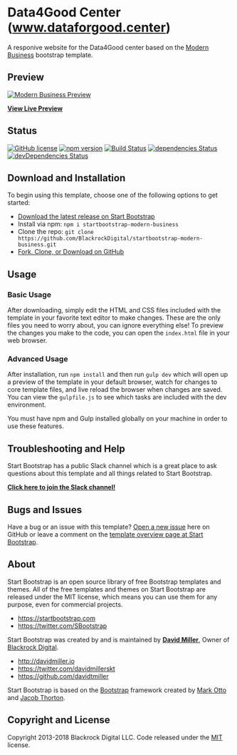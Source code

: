 # Data4Good Center (www.dataforgood.center)

A responive website for the Data4Good center based on the [Modern Business](http://startbootstrap.com/template-overviews/modern-business/) bootstrap template.

## Preview

[![Modern Business Preview](https://startbootstrap.com/assets/img/templates/modern-business.jpg)](https://blackrockdigital.github.io/startbootstrap-modern-business/)

**[View Live Preview](https://blackrockdigital.github.io/startbootstrap-modern-business/)**

## Status

[![GitHub license](https://img.shields.io/badge/license-MIT-blue.svg)](https://raw.githubusercontent.com/BlackrockDigital/startbootstrap-modern-business/master/LICENSE)
[![npm version](https://img.shields.io/npm/v/startbootstrap-modern-business.svg)](https://www.npmjs.com/package/startbootstrap-modern-business)
[![Build Status](https://travis-ci.org/BlackrockDigital/startbootstrap-modern-business.svg?branch=master)](https://travis-ci.org/BlackrockDigital/startbootstrap-modern-business)
[![dependencies Status](https://david-dm.org/BlackrockDigital/startbootstrap-modern-business/status.svg)](https://david-dm.org/BlackrockDigital/startbootstrap-modern-business)
[![devDependencies Status](https://david-dm.org/BlackrockDigital/startbootstrap-modern-business/dev-status.svg)](https://david-dm.org/BlackrockDigital/startbootstrap-modern-business?type=dev)

## Download and Installation

To begin using this template, choose one of the following options to get started:
* [Download the latest release on Start Bootstrap](https://startbootstrap.com/template-overviews/modern-business/)
* Install via npm: `npm i startbootstrap-modern-business`
* Clone the repo: `git clone https://github.com/BlackrockDigital/startbootstrap-modern-business.git`
* [Fork, Clone, or Download on GitHub](https://github.com/BlackrockDigital/startbootstrap-modern-business)

## Usage

### Basic Usage

After downloading, simply edit the HTML and CSS files included with the template in your favorite text editor to make changes. These are the only files you need to worry about, you can ignore everything else! To preview the changes you make to the code, you can open the `index.html` file in your web browser.

### Advanced Usage

After installation, run `npm install` and then run `gulp dev` which will open up a preview of the template in your default browser, watch for changes to core template files, and live reload the browser when changes are saved. You can view the `gulpfile.js` to see which tasks are included with the dev environment.

You must have npm and Gulp installed globally on your machine in order to use these features.

## Troubleshooting and Help

Start Bootstrap has a public Slack channel which is a great place to ask questions about this template and all things related to Start Bootstrap.

**[Click here to join the Slack channel!](https://startbootstrap-slack.herokuapp.com/)**

## Bugs and Issues

Have a bug or an issue with this template? [Open a new issue](https://github.com/BlackrockDigital/startbootstrap-modern-business/issues) here on GitHub or leave a comment on the [template overview page at Start Bootstrap](http://startbootstrap.com/template-overviews/modern-business/).

## About

Start Bootstrap is an open source library of free Bootstrap templates and themes. All of the free templates and themes on Start Bootstrap are released under the MIT license, which means you can use them for any purpose, even for commercial projects.

* https://startbootstrap.com
* https://twitter.com/SBootstrap

Start Bootstrap was created by and is maintained by **[David Miller](http://davidmiller.io/)**, Owner of [Blackrock Digital](http://blackrockdigital.io/).

* http://davidmiller.io
* https://twitter.com/davidmillerskt
* https://github.com/davidtmiller

Start Bootstrap is based on the [Bootstrap](http://getbootstrap.com/) framework created by [Mark Otto](https://twitter.com/mdo) and [Jacob Thorton](https://twitter.com/fat).

## Copyright and License

Copyright 2013-2018 Blackrock Digital LLC. Code released under the [MIT](https://github.com/BlackrockDigital/startbootstrap-modern-business/blob/gh-pages/LICENSE) license.
